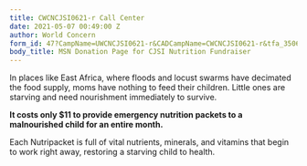 ```yaml
---
title: CWCNCJSI0621-r Call Center
date: 2021-05-07 00:49:00 Z
author: World Concern
form_id: 47?CampName=UWCNCJSI0621-r&CADCampName=CWCNCJSI0621-r&tfa_3506=Canada&tfa_1244=NutritionRadio
body_title: MSN Donation Page for CJSI Nutrition Fundraiser
---
```


In places like East Africa, where floods and locust swarms have decimated the food supply, moms have nothing to feed their children. Little ones are starving and need nourishment immediately to survive.  

**It costs only $11 to provide emergency nutrition packets to a malnourished child for an entire month.**

Each Nutripacket is full of vital nutrients, minerals, and vitamins that begin to work right away, restoring a starving child to health.
